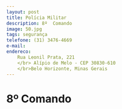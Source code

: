 ```yaml
---
layout: post
title: Polícia Militar
description: 8º  Comando 
image: 50.jpg
tags: segurança
telefone: (31) 3476-4669
e-mail: 
endereco:
    Rua Leonil Prata, 221
    </br> Alípio de Melo - CEP 30830-610
    </br>Belo Horizonte, Minas Gerais
---
```


# 8º  Comando 


